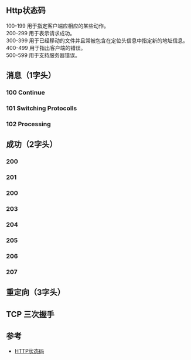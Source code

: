 ## Http状态码
100-199 用于指定客户端应相应的某些动作。  
200-299 用于表示请求成功。  
300-399 用于已经移动的文件并且常被包含在定位头信息中指定新的地址信息。  
400-499 用于指出客户端的错误。  
500-599 用于支持服务器错误。   


## 消息（1字头）
### 100 Continue

### 101 Switching Protocolls

### 102 Processing

## 成功（2字头）
### 200
### 201
### 200
### 203
### 204
### 205
### 206
### 207

## 重定向（3字头）

## TCP 三次握手


## 参考
- [HTTP状态码](http://baike.baidu.com/item/HTTP%E7%8A%B6%E6%80%81%E7%A0%81/5053660?fr=aladdin)
